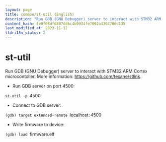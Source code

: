 ```yaml
---
layout: page
title: common/st-util (English)
description: "Run GDB (GNU Debugger) server to interact with STM32 ARM Cortex microcontoller."
content_hash: fe9f08df6807dd6c4b9934fe7092a4394700d135
last_modified_at: 2023-11-12
tldri18n_status: 2
---
```

# st-util

Run GDB (GNU Debugger) server to interact with STM32 ARM Cortex microcontoller.
More information: <https://github.com/texane/stlink>.

- Run GDB server on port 4500:

`st-util -p `<span class="tldr-var badge badge-pill bg-dark-lm bg-white-dm text-white-lm text-dark-dm font-weight-bold">4500</span>

- Connect to GDB server:

`(gdb) target extended-remote `<span class="tldr-var badge badge-pill bg-dark-lm bg-white-dm text-white-lm text-dark-dm font-weight-bold">localhost</span>`:`<span class="tldr-var badge badge-pill bg-dark-lm bg-white-dm text-white-lm text-dark-dm font-weight-bold">4500</span>

- Write firmware to device:

`(gdb) load `<span class="tldr-var badge badge-pill bg-dark-lm bg-white-dm text-white-lm text-dark-dm font-weight-bold">firmware.elf</span>
